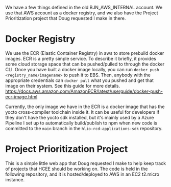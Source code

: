 We have a few things defined in the old BJN_AWS_INTERNAL account. We use that AWS account as a docker registry, and we also have the Project Prioritization project that Doug requested I make in there.

# Docker Registry
We use the ECR (Elastic Container Registry) in aws to store prebuild docker images. ECR is a pretty simple service. To describe it briefly, it provides some cloud storage space that can be pushed/pulled to through the docker CLI. Once you have built a docker image locally, you can run `docker push <registry_name/imagename>` to push it to EBS. Then, anybody with the appropriate credentials can `docker pull` what you pushed and get that image on their system. See this guide for more details. https://docs.aws.amazon.com/AmazonECR/latest/userguide/docker-push-ecr-image.html

Currently, the only image we have in the ECR is a docker image that has the yocto cross-compiler toolchain inside it. It can be useful for developers if they don't have the yocto sdk installed, but it's mainly used by a Azure Pipeline I set up to automatically build/publish to npm when new code is committed to the `main` branch in the `hlio-rcd-applications-sdk` repository.

# Project Prioritization Project

This is a simple little web app that Doug requested I make to help keep track of projects that HCEE should be working on. The code is held in the following repository, and it is hosted/deployed to AWS in an EC2 t2.micro instance.

